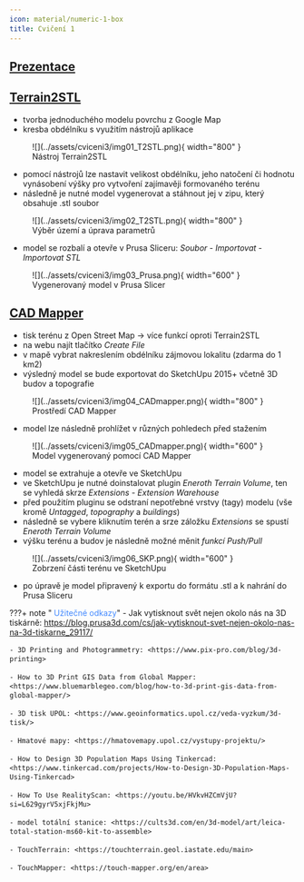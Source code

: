 ```yaml
---
icon: material/numeric-1-box
title: Cvičení 1
---
```



## [Prezentace](https://docs.google.com/presentation/d/1j0gdW9ONigroddMcLznmx1z6jKLW65LkUTh5pNDGOTg/edit?usp=sharing)

## [Terrain2STL](https://jthatch.com/Terrain2STL/)
- tvorba jednoduchého modelu povrchu z Google Map
- kresba obdélníku s využitím nástrojů aplikace

<figure markdown>
![](../assets/cviceni3/img01_T2STL.png){ width="800" }
    <figcaption>Nástroj Terrain2STL</figcaption>
</figure>

- pomocí nástrojů lze nastavit velikost obdélníku, jeho natočení či hodnotu vynásobení výšky pro vytvoření zajímavěji formovaného terénu
- následně je nutné model vygenerovat a stáhnout jej v zipu, který obsahuje .stl soubor


<figure markdown>
![](../assets/cviceni3/img02_T2STL.png){ width="800" }
    <figcaption>Výběr území a úprava parametrů</figcaption>
</figure>

- model se rozbalí a otevře v Prusa Sliceru: *Soubor* - *Importovat* - *Importovat STL*

<figure markdown>
![](../assets/cviceni3/img03_Prusa.png){ width="600" }
    <figcaption>Vygenerovaný model v Prusa Slicer</figcaption>
</figure>

## [CAD Mapper](https://cadmapper.com/)
- tisk terénu z Open Street Map -> více funkcí oproti Terrain2STL
- na webu najít tlačítko *Create File*
- v mapě vybrat nakreslením obdélníku zájmovou lokalitu (zdarma do 1 km2)
- výsledný model se bude exportovat do SketchUpu 2015+ včetně 3D budov a topografie

<figure markdown>
![](../assets/cviceni3/img04_CADmapper.png){ width="800" }
    <figcaption>Prostředí CAD Mapper</figcaption>
</figure>

- model lze následně prohlížet v různých pohledech před stažením

<figure markdown>
![](../assets/cviceni3/img05_CADmapper.png){ width="600" }
    <figcaption>Model vygenerovaný pomocí CAD Mapper</figcaption>
</figure>

- model se extrahuje a otevře ve SketchUpu
- ve SketchUpu je nutné doinstalovat plugin *Eneroth Terrain Volume*, ten se vyhledá skrze *Extensions* - *Extension Warehouse* 
- před použitím pluginu se odstraní nepotřebné vrstvy (tagy) modelu (vše kromě *Untagged*, *topography* a *buildings*)
- následně se vybere kliknutím terén a srze záložku *Extensions* se spustí *Eneroth Terrain Volume*
- výšku terénu a budov je následně možné měnit *funkcí Push/Pull*

<figure markdown>
![](../assets/cviceni3/img06_SKP.png){ width="600" }
    <figcaption>Zobrzení části terénu ve SketchUpu</figcaption>
</figure>

- po úpravě je model připravený k exportu do formátu .stl a k nahrání do Prusa Sliceru

???+ note "&nbsp;<span style="color:#448aff">Užitečné odkazy</span>"
    - Jak vytisknout svět nejen okolo nás na 3D tiskárně: <https://blog.prusa3d.com/cs/jak-vytisknout-svet-nejen-okolo-nas-na-3d-tiskarne_29117/>
    
    - 3D Printing and Photogrammetry: <https://www.pix-pro.com/blog/3d-printing>

    - How to 3D Print GIS Data from Global Mapper: <https://www.bluemarblegeo.com/blog/how-to-3d-print-gis-data-from-global-mapper/>

    - 3D tisk UPOL: <https://www.geoinformatics.upol.cz/veda-vyzkum/3d-tisk/>

    - Hmatové mapy: <https://hmatovemapy.upol.cz/vystupy-projektu/>

    - How to Design 3D Population Maps Using Tinkercad: <https://www.tinkercad.com/projects/How-to-Design-3D-Population-Maps-Using-Tinkercad>
    
    - How To Use RealityScan: <https://youtu.be/HVkvHZCmVjU?si=L629gyrV5xjFkjMu>

    - model totální stanice: <https://cults3d.com/en/3d-model/art/leica-total-station-ms60-kit-to-assemble>

    - TouchTerrain: <https://touchterrain.geol.iastate.edu/main>

    - TouchMapper: <https://touch-mapper.org/en/area>
